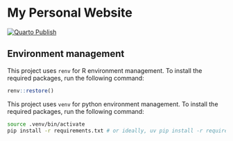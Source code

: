 # My Personal Website

[![Quarto Publish](https://github.com/MitchellAcoustics/quarto-website/actions/workflows/publish.yml/badge.svg)](https://github.com/MitchellAcoustics/quarto-website/actions/workflows/publish.yml)

## Environment management

This project uses `renv` for R environment management. To install the required packages, run the following command:

```r
renv::restore()
```

This project uses `venv` for python environment management. To install the required packages, run the following command:

```bash
source .venv/bin/activate
pip install -r requirements.txt # or ideally, uv pip install -r requirements.txt
```